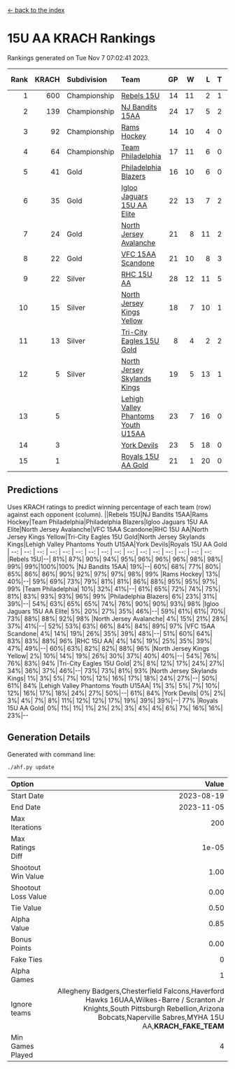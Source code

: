 [<- back to the index](readme.md)
# 15U AA KRACH Rankings
Rankings generated on Tue Nov  7 07:02:41 2023.

Rank|KRACH|Subdivision|Team|GP|W|L|T|OTW|OTL|SoS|Exp Wins|Win Diff
---:|---:|:---|:---|---:|---:|---:|---:|---:|---:|---:|---:|---:
1|600|Championship|[Rebels 15U](https://gamesheetstats.com/seasons/3659/teams/140654/schedule)|14|11|2|1|0|1|613|12.3|-0.0
2|139|Championship|[NJ Bandits 15AA](https://gamesheetstats.com/seasons/3659/teams/140648/schedule)|24|17|5|2|0|1|101|18.9|0.0
3|92|Championship|[Rams Hockey](https://gamesheetstats.com/seasons/3659/teams/140653/schedule)|14|10|4|0|1|2|317|10.9|0.0
4|64|Championship|[Team Philadelphia](https://gamesheetstats.com/seasons/3659/teams/140657/schedule)|17|11|6|0|0|0|101|11.9|0.0
5|41|Gold|[Philadelphia Blazers](https://gamesheetstats.com/seasons/3659/teams/140652/schedule)|16|10|6|0|3|0|36|10.9|0.0
6|35|Gold|[Igloo Jaguars 15U AA Elite](https://gamesheetstats.com/seasons/3659/teams/140645/schedule)|22|13|7|2|1|0|29|14.9|0.0
7|24|Gold|[North Jersey Avalanche](https://gamesheetstats.com/seasons/3659/teams/140649/schedule)|21|8|11|2|2|0|268|9.9|0.0
8|22|Gold|[VFC 15AA Scandone](https://gamesheetstats.com/seasons/3659/teams/140659/schedule)|21|10|8|3|0|1|248|12.4|0.0
9|22|Silver|[RHC 15U AA](https://gamesheetstats.com/seasons/3659/teams/140655/schedule)|28|12|11|5|0|2|40|15.4|0.0
10|15|Silver|[North Jersey Kings Yellow](https://gamesheetstats.com/seasons/3659/teams/140650/schedule)|18|7|10|1|0|0|66|8.4|0.0
11|13|Silver|[Tri-City Eagles 15U Gold](https://gamesheetstats.com/seasons/3659/teams/140658/schedule)|8|4|2|2|0|0|11|5.9|0.0
12|5|Silver|[North Jersey Skylands Kings](https://gamesheetstats.com/seasons/3659/teams/140651/schedule)|19|5|13|1|0|1|59|6.4|0.0
13|5||[Lehigh Valley Phantoms Youth U15AA](https://gamesheetstats.com/seasons/3659/teams/140646/schedule)|23|7|16|0|0|0|23|7.9|0.0
14|3||[York Devils](https://gamesheetstats.com/seasons/3659/teams/140660/schedule)|23|5|18|0|1|2|54|5.9|0.0
15|1||[Royals 15U AA Gold](https://gamesheetstats.com/seasons/3659/teams/140656/schedule)|21|1|20|0|1|0|29|1.9|0.0

## Predictions
Uses KRACH ratings to predict winning percentage of each team (row) against each opponent (column).
||Rebels 15U|NJ Bandits 15AA|Rams Hockey|Team Philadelphia|Philadelphia Blazers|Igloo Jaguars 15U AA Elite|North Jersey Avalanche|VFC 15AA Scandone|RHC 15U AA|North Jersey Kings Yellow|Tri-City Eagles 15U Gold|North Jersey Skylands Kings|Lehigh Valley Phantoms Youth U15AA|York Devils|Royals 15U AA Gold
| --: | --: | --: | --: | --: | --: | --: | --: | --: | --: | --: | --: | --: | --: | --: | --: 
|Rebels 15U|--| 81%| 87%| 90%| 94%| 95%| 96%| 96%| 96%| 98%| 98%| 99%| 99%|100%|100%
|NJ Bandits 15AA| 19%|--| 60%| 68%| 77%| 80%| 85%| 86%| 86%| 90%| 92%| 97%| 97%| 98%| 99%
|Rams Hockey| 13%| 40%|--| 59%| 69%| 73%| 79%| 81%| 81%| 86%| 88%| 95%| 95%| 97%| 99%
|Team Philadelphia| 10%| 32%| 41%|--| 61%| 65%| 72%| 74%| 75%| 81%| 83%| 93%| 93%| 96%| 99%
|Philadelphia Blazers|  6%| 23%| 31%| 39%|--| 54%| 63%| 65%| 65%| 74%| 76%| 90%| 90%| 93%| 98%
|Igloo Jaguars 15U AA Elite|  5%| 20%| 27%| 35%| 46%|--| 59%| 61%| 61%| 70%| 73%| 88%| 88%| 92%| 98%
|North Jersey Avalanche|  4%| 15%| 21%| 28%| 37%| 41%|--| 52%| 53%| 63%| 66%| 84%| 84%| 89%| 97%
|VFC 15AA Scandone|  4%| 14%| 19%| 26%| 35%| 39%| 48%|--| 51%| 60%| 64%| 83%| 83%| 88%| 96%
|RHC 15U AA|  4%| 14%| 19%| 25%| 35%| 39%| 47%| 49%|--| 60%| 63%| 82%| 82%| 88%| 96%
|North Jersey Kings Yellow|  2%| 10%| 14%| 19%| 26%| 30%| 37%| 40%| 40%|--| 54%| 76%| 76%| 83%| 94%
|Tri-City Eagles 15U Gold|  2%|  8%| 12%| 17%| 24%| 27%| 34%| 36%| 37%| 46%|--| 73%| 73%| 81%| 93%
|North Jersey Skylands Kings|  1%|  3%|  5%|  7%| 10%| 12%| 16%| 17%| 18%| 24%| 27%|--| 50%| 61%| 84%
|Lehigh Valley Phantoms Youth U15AA|  1%|  3%|  5%|  7%| 10%| 12%| 16%| 17%| 18%| 24%| 27%| 50%|--| 61%| 84%
|York Devils|  0%|  2%|  3%|  4%|  7%|  8%| 11%| 12%| 12%| 17%| 19%| 39%| 39%|--| 77%
|Royals 15U AA Gold|  0%|  1%|  1%|  1%|  2%|  2%|  3%|  4%|  4%|  6%|  7%| 16%| 16%| 23%|--

## Generation Details

Generated with command line:
```
./ahf.py update
```

| Option | Value |
| :----- | ----: |
| Start Date | 2023-08-19 |
| End Date | 2023-11-05 |
| Max Iterations | 200 |
| Max Ratings Diff | 1e-05 |
| Shootout Win Value | 1.00 |
| Shootout Loss Value | 0.00 |
| Tie Value | 0.50 |
| Alpha Value | 0.85 |
| Bonus Points | 0.00 |
| Fake Ties | 0 |
| Alpha Games | 1 |
| Ignore teams | Allegheny Badgers,Chesterfield Falcons,Haverford Hawks 16UAA,Wilkes-Barre / Scranton Jr Knights,South Pittsburgh Rebellion,Arizona Bobcats,Naperville Sabres,MYHA 15U AA,__KRACH_FAKE_TEAM__ |
| Min Games Played | 4 |


